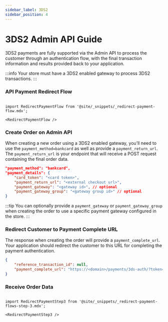 ```yaml
---
sidebar_label: 3DS2
sidebar_position: 4
---
```

# 3DS2 Admin API Guide

3DS2 payments are fully supported via the Admin API to process the customer through an authentication flow, with the final transaction information and results provided back to your application.

:::info
Your store must have a 3DS2 enabled gateway to process 3DS2 transactions.
:::

### API Payment Redirect Flow

```mdx-code-block

import RedirectPaymentFlow from '@site/_snippets/_redirect-payment-flow.mdx';

<RedirectPaymentFlow />
```

### Create Order on Admin API

When creating a new order using a 3DS2 enabled gateway, you’ll need to use the `payment_method=bankcard` as well as provide a `payment_return_url`. The `payment_return_url` is your endpoint that will receive a POST request containing the final order data.

```json title="Payment Details for Order with 3DS2 Payment"
"payment_method": "bankcard",
"payment_details": {
    "card_token": "<card token>",
    "payment_return_url": "<external checkout url>",
    "payment_gateway": "<gateway id>", // optional
    "payment_gateway_group": "<gateway group id>" // optional
}
```
:::tip
You can optionally provide a `payment_gateway` or `payment_gateway_group` when creating the order to use a specific payment gateway configured in the store.
:::

### Redirect Customer to Payment Complete URL
The response when creating the order will provide a `payment_complete_url`. Your application should redirect the customer to this URL for completing the payment authentication.

```json title="Response with Payment Complete URL"
{
    "reference_transaction_id": null,
    "payment_complete_url": "https://<domain>/payments/3ds-auth/?token=<transaction token>"
}
```


### Receive Order Data
```mdx-code-block

import RedirectPaymentStep3 from '@site/_snippets/_redirect-payment-flows-step-3.mdx';

<RedirectPaymentStep3 />

```
